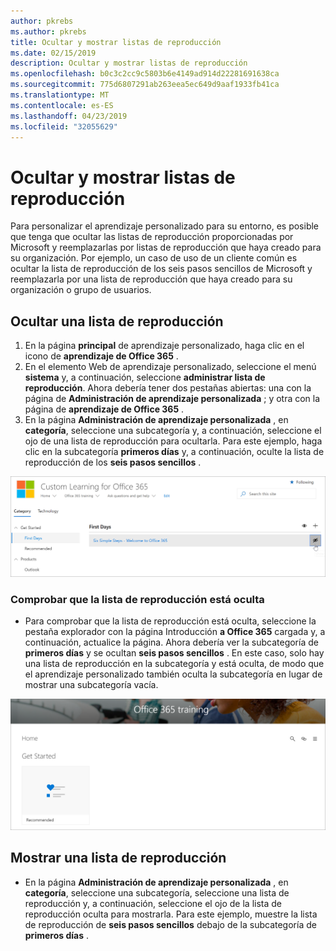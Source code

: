 ```yaml
---
author: pkrebs
ms.author: pkrebs
title: Ocultar y mostrar listas de reproducción
ms.date: 02/15/2019
description: Ocultar y mostrar listas de reproducción
ms.openlocfilehash: b0c3c2cc9c5803b6e4149ad914d22281691638ca
ms.sourcegitcommit: 775d6807291ab263eea5ec649d9aaf1933fb41ca
ms.translationtype: MT
ms.contentlocale: es-ES
ms.lasthandoff: 04/23/2019
ms.locfileid: "32055629"
---
```

# <a name="hide-and-show-playlists"></a>Ocultar y mostrar listas de reproducción

Para personalizar el aprendizaje personalizado para su entorno, es posible que tenga que ocultar las listas de reproducción proporcionadas por Microsoft y reemplazarlas por listas de reproducción que haya creado para su organización. Por ejemplo, un caso de uso de un cliente común es ocultar la lista de reproducción de los seis pasos sencillos de Microsoft y reemplazarla por una lista de reproducción que haya creado para su organización o grupo de usuarios. 

## <a name="hide-a-playlist"></a>Ocultar una lista de reproducción

1. En la página **principal** de aprendizaje personalizado, haga clic en el icono de **aprendizaje de Office 365** .
2. En el elemento Web de aprendizaje personalizado, seleccione el menú **sistema** y, a continuación, seleccione **administrar lista de reproducción**. Ahora debería tener dos pestañas abiertas: una con la página de **Administración de aprendizaje personalizada** ; y otra con la página de **aprendizaje de Office 365** . 
3. En la página **Administración de aprendizaje personalizada** , en **categoría**, seleccione una subcategoría y, a continuación, seleccione el ojo de una lista de reproducción para ocultarla. Para este ejemplo, haga clic en la subcategoría **primeros días** y, a continuación, oculte la lista de reproducción de los **seis pasos sencillos** .  

![CG-hideplaylist. png](media/cg-hideplaylist.png)

### <a name="verify-the-playlist-is-hidden"></a>Comprobar que la lista de reproducción está oculta
- Para comprobar que la lista de reproducción está oculta, seleccione la pestaña explorador con la página Introducción **a Office 365** cargada y, a continuación, actualice la página. Ahora debería ver la subcategoría de **primeros días** y se ocultan **seis pasos sencillos** . En este caso, solo hay una lista de reproducción en la subcategoría y está oculta, de modo que el aprendizaje personalizado también oculta la subcategoría en lugar de mostrar una subcategoría vacía. 

![CG-hideplaylistrefresh. png](media/cg-hideplaylistrefresh.png)

## <a name="unhide-a-playlist"></a>Mostrar una lista de reproducción

- En la página **Administración de aprendizaje personalizada** , en **categoría**, seleccione una subcategoría, seleccione una lista de reproducción y, a continuación, seleccione el ojo de la lista de reproducción oculta para mostrarla. Para este ejemplo, muestre la lista de reproducción de **seis pasos sencillos** debajo de la subcategoría de **primeros días** .  

